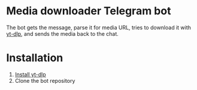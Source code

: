 # Media downloader Telegram bot

The bot gets the message, parse it for media URL, tries to download it with [yt-dlp](https://github.com/yt-dlp/yt-dlp),
and sends the media back to the chat.

# Installation

1. [Install yt-dlp](https://github.com/yt-dlp/yt-dlp/wiki/Installation)
2. Clone the bot repository